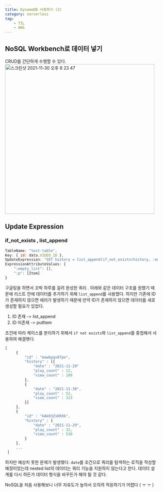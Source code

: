 ```yaml
---
title: DynamoDB 사용하기 (2)
category: serverless
tag: 
    - TIL
    - AWS
---
```


## NoSQL Workbench로 데이터 넣기

CRUD를 간단하게 수행할 수 있다.
<img width="492" alt="스크린샷 2021-11-30 오후 8 23 47" src="https://user-images.githubusercontent.com/81026531/144225517-9c2c7419-e4f8-4f79-81f3-33da8fc3523f.png">


## Update Expression

### if_not_exists , list_append

```js
TableName: "test-table",
Key: { id: data.VIDEO_ID },
UpdateExpression: "SET history = list_append(if_not_exists(history, :empty_list),:p)",
ExpressionAttributeValues: {
    ":empty_list": [],
    ":p": [Item]
}
```

구글링을 하면서 꼬박 하루를 걸려 완성한 쿼리 . 아래와 같은 데이터 구조를 원했기 때문에 리스트 안에 데이터를 추가하기 위해 `list_append`를 사용했다. 하지만 기존에 ID가 존재하지 않으면 에러가 발생하기 때문에 만약 ID가 존재하지 않으면 데이터를 새로 생성할 필요가 있었다. 

1. ID 존재 -> list_append
2. ID 미존재 -> putItem

조건에 따라 케이스를 분리하기 위해서 `if not exists`와 `list_append`를 중첩해서 사용하여 해결햇다.

```js
[
     {
         "id" : "mawbpqv87po",
         "history" : [{
             "date" : "2021-11-29"
             "play_count" : 12,
             "view_count" : 109
         },
         {
             "date" : "2021-11-30",
             "play_count" : 52,
             "view_count" : 313
         }]
     },
     {
         "id" : "kAk03ZsKRXb",
         "history" : {
             "date" : "2021-11-29",
             "play_count" : 32,
             "view_count" : 530
         }
     },
     ...
 ]
```

하지만 예상치 못한 문제가 발생했다. `date`를 조건으로 쿼리를 탐색하는 로직을 작성할 예정이었는데 nested list의 데이터는 쿼리 기능을 지원하지 않는다고 한다. 데이터 설계를 다시 하든가 데이터 형식을 바꾸든가 해야 될 것 같다.



NoSQL을 처음 사용해보니 너무 자유도가 높아서 오히려 적응하기가 어렵다 ( ㅜ ㅜ )